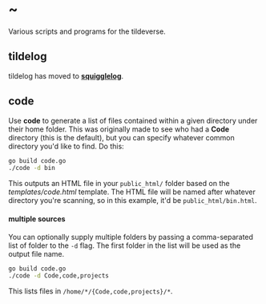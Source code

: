 ~
=

Various scripts and programs for the tildeverse.

## tildelog
tildelog has moved to **[squigglelog](https://github.com/thebaer/squigglelog)**.

## code
Use **code** to generate a list of files contained within a given directory under their home folder. This was originally made to see who had a **Code** directory (this is the default), but you can specify whatever common directory you'd like to find. Do this:

```bash
go build code.go
./code -d bin
```

This outputs an HTML file in your `public_html/` folder based on the _templates/code.html_ template. The HTML file will be named after whatever directory you're scanning, so in this example, it'd be `public_html/bin.html`.

#### multiple sources
You can optionally supply multiple folders by passing a comma-separated list of folder to the `-d` flag. The first folder in the list will be used as the output file name.

```bash
go build code.go
./code -d Code,code,projects
```

This lists files in `/home/*/{Code,code,projects}/*`.
